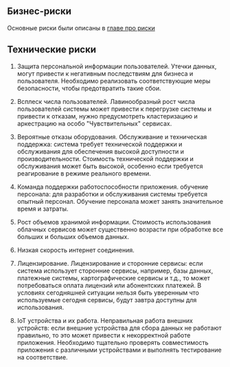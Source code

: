 
## Бизнес-риски
Основные риски были описаны в [главе про риски](05-risks.md)

## Технические риски

1. Защита персональной информации пользователей.
Утечки данных, могут привести к негативным последствиям для бизнеса и пользователя. Необходимо реализовать соответствующие меры безопасности, чтобы предотвратить такие сбои.

2. Всплеск числа пользователей.
Лавинообразный рост числа пользователей системы может привести к перегрузке системы и привести к отказам, нужно предусмотреть кластеризацию и аркестрацию на особо "Чувствительных" сервисах.

3. Вероятные отказы оборудования.
Обслуживание и техническая поддержка: система требует технической поддержки и обслуживания для обеспечения высокой доступности и производительности. Стоимость технической поддержки и обслуживания может быть высокой, особенно если требуется реагирование в режиме реального времени.

4. Команда поддержки работоспособности приложения.
обучение персонала: для разработки и обслуживания системы требуется опытный персонал. Обучение персонала может занять значительное время и затраты.

5. Рост объемов хранимой информации.
Стоимость использования облачных сервисов может существенно возрасти при обработке все больших и больших объемов данных.

6. Низкая скорость интернет соединения.

7. Лицензирование.
Лицензирование и сторонние сервисы: если система использует сторонние сервисы, например, базы данных, платежные системы, картографические сервисы и т.д., то может потребоваться оплата лицензий или абонентских платежей. В условиях сегодняшней ситуации нельзя быть уверенным что используемые сегодня сервисы, будут завтра доступны для использования.

8. IoT устройства и их работа.
Неправильная работа внешних устройств: если внешние устройства для сбора данных не работают правильно, то это может привести к некорректной работе приложения. Необходимо тщательно проверять совместимость приложения с различными устройствами и выполнять тестирование на соответствие.

